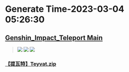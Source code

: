 # Generate Time-2023-03-04 05:26:30

## [Genshin_Impact_Teleport Main](https://github.com/Sam5440/Genshin_Impact_Teleport)

>![](https://komarev.com/ghpvc/?username=done439)
>![](https://komarev.com/ghpvc/?username=done438)
>![](https://komarev.com/ghpvc/?username=done437)

### [【提瓦特】Teyvat.zip](https://raw.githubusercontent.com/Sam5440/Genshin_Impact_Teleport/download/AutoGeneratePoint/Points%28SortByItemKind%29%5Bver3.4%5D%5Bcn-en%5D%5B2023-01-18%5D/Teleport%20ALL%5Bv3.4%5D%5BAL-15M%5D%5B2023-01-18%5D/%E3%80%90%E6%80%AA%E7%89%A9%E3%80%91Monster/%E3%80%90%E5%A4%A7%E8%95%88%E5%85%BD%E3%80%91BigFungi/%E3%80%90%E6%8F%90%E7%93%A6%E7%89%B9%E3%80%91Teyvat.zip)

